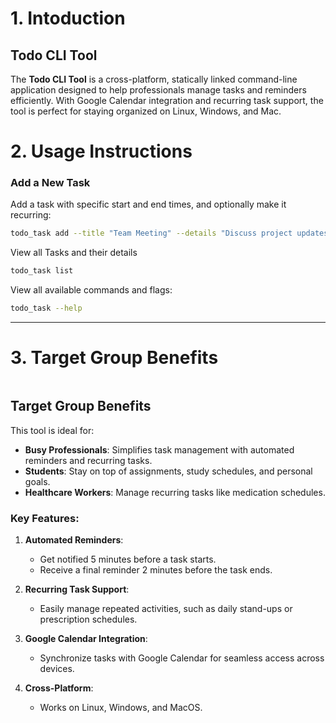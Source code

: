# 1. Intoduction

## Todo CLI Tool

The **Todo CLI Tool** is a cross-platform, statically linked command-line application designed to help professionals manage tasks and reminders efficiently. With Google Calendar integration and recurring task support, the tool is perfect for staying organized on Linux, Windows, and Mac.


# 2. Usage Instructions

### Add a New Task
Add a task with specific start and end times, and optionally make it recurring:
```bash
todo_task add --title "Team Meeting" --details "Discuss project updates" --start_time "2024-12-31T15:00:00Z" --end_time "2024-12-31T16:00:00Z" --recurring --frequency_minutes 1440
```
View all Tasks and their details
```bash
todo_task list
```
View all available commands and flags:
```bash
todo_task --help
```


---

# **3. Target Group Benefits**
```markdown
```
## Target Group Benefits

This tool is ideal for:
- **Busy Professionals**: Simplifies task management with automated reminders and recurring tasks.
- **Students**: Stay on top of assignments, study schedules, and personal goals.
- **Healthcare Workers**: Manage recurring tasks like medication schedules.

### Key Features:
1. **Automated Reminders**:
   - Get notified 5 minutes before a task starts.
   - Receive a final reminder 2 minutes before the task ends.

2. **Recurring Task Support**:
   - Easily manage repeated activities, such as daily stand-ups or prescription schedules.

3. **Google Calendar Integration**:
   - Synchronize tasks with Google Calendar for seamless access across devices.

4. **Cross-Platform**:
   - Works on Linux, Windows, and MacOS.
